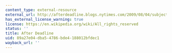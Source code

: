 ```yaml
---
content_type: external-resource
external_url: http://afterdeadline.blogs.nytimes.com/2009/08/04/subject-meet-verb/?_r=0
has_external_license_warning: true
license: https://en.wikipedia.org/wiki/All_rights_reserved
status: ''
title: After Deadline
uid: 89a27e04-dba5-4786-bde4-188012bfdec1
wayback_url: ''
---
```

